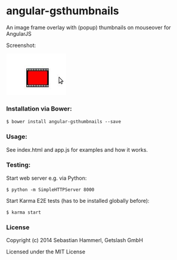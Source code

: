 angular-gsthumbnails
=======================

An image frame overlay with (popup) thumbnails on mouseover for AngularJS

Screenshot:

![Screenshot](/screenshot.gif?raw=true "gsthumbnails in action")

### Installation via Bower:

```
$ bower install angular-gsthumbnails --save
```

### Usage:

See index.html and app.js for examples and how it works.

### Testing:

Start web server e.g. via Python:
```
$ python -m SimpleHTTPServer 8000
```

Start Karma E2E tests (has to be installed globally before):
```
$ karma start
```

### License

Copyright (c) 2014 Sebastian Hammerl, Getslash GmbH

Licensed under the MIT License